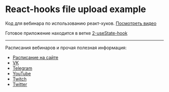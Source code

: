 React-hooks file upload example
====

Код для вебинара по использованию реакт-хуков. [Посмотреть видео](https://youtu.be/jNe9cQllQt4)

Готовое приложение находится в ветке [2-useState-hook](https://github.com/maxfarseer/react-hooks-file-upload-example/tree/2-useState-hook)

---

Расписания вебинаров и прочая полезная информация:
+ [Расписание на сайте](https://maxpfrontend.ru/raspisanie/)
+ [VK](http://vk.com/maxpfrontend)
+ [Telegram](https://t.me/maxpfrontend)
+ [YouTube](https://www.youtube.com/channel/UCqJyAVWwIqPWKEkfCSP1y4Q)
+ [Twitch](https://www.twitch.tv/maxpfrontend)
+ [Twitter](https://twitter.com/MaxPatsiansky)
